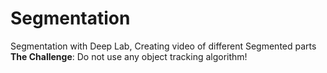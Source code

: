 # Segmentation
Segmentation with Deep Lab, Creating video of different Segmented parts
**The Challenge**: Do not use any object tracking algorithm!
